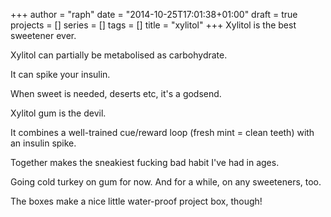 +++
author = "raph"
date = "2014-10-25T17:01:38+01:00"
draft = true
projects = []
series = []
tags = []
title = "xylitol"
+++
Xylitol is the best sweetener ever.

Xylitol can partially be metabolised as carbohydrate.

It can spike your insulin.

When sweet is needed, deserts etc, it's a godsend.

Xylitol gum is the devil.

It combines a well-trained cue/reward loop (fresh mint = clean teeth) with an insulin spike.

Together makes the sneakiest fucking bad habit I've had in ages.

Going cold turkey on gum for now. And for a while, on any sweeteners, too.

The boxes make a nice little water-proof project box, though!
